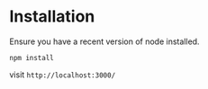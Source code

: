 # Installation

Ensure you have a recent version of node installed.

`npm install`

visit `http://localhost:3000/`